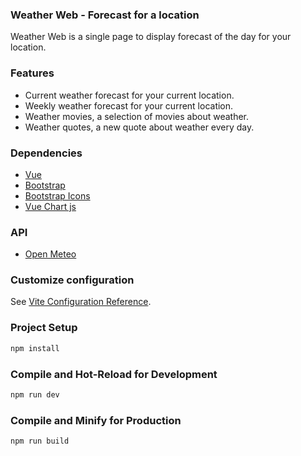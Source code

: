 ### Weather Web - Forecast for a location

Weather Web is a single page to display forecast of the day for your location.

### Features
- Current weather forecast for your current location.
- Weekly weather forecast for your current location.
- Weather movies, a selection of movies about weather.
- Weather quotes, a new quote about weather every day.


### Dependencies
- [Vue](https://vuejs.org/)
- [Bootstrap](https://getbootstrap.com/docs/5.3/getting-started/introduction/)
- [Bootstrap Icons](https://icons.getbootstrap.com/)
- [Vue Chart js](https://vue-chartjs.org/)

### API
- [Open Meteo](https://open-meteo.com/)

### Customize configuration

See [Vite Configuration Reference](https://vitejs.dev/config/).

### Project Setup

```sh
npm install
```

### Compile and Hot-Reload for Development

```sh
npm run dev
```

### Compile and Minify for Production

```sh
npm run build
```
